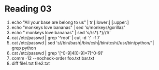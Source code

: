 Reading 03
==========

1. echo "All your base are belong to us" | tr [:lower:] [:upper:]
2. echo "monkeys love bananas" | sed 's/monkeys/gorillaz'
3. echo "        monkeys love bananas" | sed 's/\s*\(.*\)/\1/'
4. cat /etc/passwd | grep '^root' | cut -d ':' -f 7
5.  cat /etc/passwd | sed 's/\/bin\/bash\|\/bin\/csh\|\/bin\/tcsh/\/usr\/bin\/python/' | grep python
6. cat /etc/passwd | grep '[^0-9]4[0-9]*7[^0-9]'
7. comm -12 --nocheck-order foo.txt bar.txt
8. diff file1.txt file2.txt
